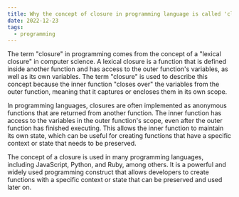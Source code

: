 ```yaml
---
title: Why the concept of closure in programming language is called 'closure'?
date: 2022-12-23
tags:
  - programming
---
```


The term "closure" in programming comes from the concept of a "lexical closure" in computer science. A lexical closure is a function that is defined inside another function and has access to the outer function's variables, as well as its own variables. The term "closure" is used to describe this concept because the inner function "closes over" the variables from the outer function, meaning that it captures or encloses them in its own scope.

In programming languages, closures are often implemented as anonymous functions that are returned from another function. The inner function has access to the variables in the outer function's scope, even after the outer function has finished executing. This allows the inner function to maintain its own state, which can be useful for creating functions that have a specific context or state that needs to be preserved.

The concept of a closure is used in many programming languages, including JavaScript, Python, and Ruby, among others. It is a powerful and widely used programming construct that allows developers to create functions with a specific context or state that can be preserved and used later on.

